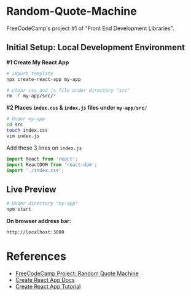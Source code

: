 # Random-Quote-Machine
FreeCodeCamp's project #1 of "Front End Development Libraries".

## Initial Setup: Local Development Environment

**#1 Create My React App**

```bash
# import template
npx create-react-app my-app

# clear css and js file under directory "src"
rm -f my-app/src/*
```

**#2 Places `index.css` & `index.js` files under `my-app/src/`**

```bash
# Under my-app
cd src
touch index.css 
vim index.js
```

Add these 3 lines on `index.js`

```javascript
import React from 'react';
import ReactDOM from 'react-dom';
import './index.css';
```

## Live Preview

```bash
# Under directory "my-app"
npm start
```
**On browser address bar:**

```url
http://localhost:3000
```

# References

- [FreeCodeCamp Project: Random Quote Machine](https://www.freecodecamp.org/learn/front-end-development-libraries/front-end-development-libraries-projects/build-a-random-quote-machine)
- [Create React App Docs](https://create-react-app.dev/docs/documentation-intro)
- [Create React App Tutorial](https://reactjs.org/tutorial/tutorial.html#before-we-start-the-tutorial)
